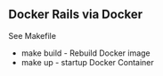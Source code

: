 Docker Rails via Docker
--------------------------------

See Makefile

- make build - Rebuild Docker image
- make up - startup Docker Container
